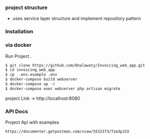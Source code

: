 
### project structure
  - uses service layer structure and implement repository pattern  
  
### Installation
### via docker
Run Project .

```sh
$ git clone https://github.com/bhalawaty/Invoicing_web_app.git
$ cd invoicing_web_app
$ cp  .env.example .env
$ docker-compose build webserver
$ docker-compose up -d 
$ docker-compose exec webserver php artisan migrate
```

project Link -> http://localhost:8080


### API Docs

Project Api with examples  

```sh
https://documenter.getpostman.com/view/5532373/Tzm3pJCX
```
